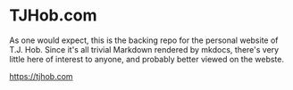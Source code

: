 # TJHob.com

As one would expect, this is the backing repo for the personal website of T.J. Hob. Since it's all trivial Markdown rendered by mkdocs, there's very little here of interest to anyone, and probably better viewed on the webste.

https://tjhob.com
